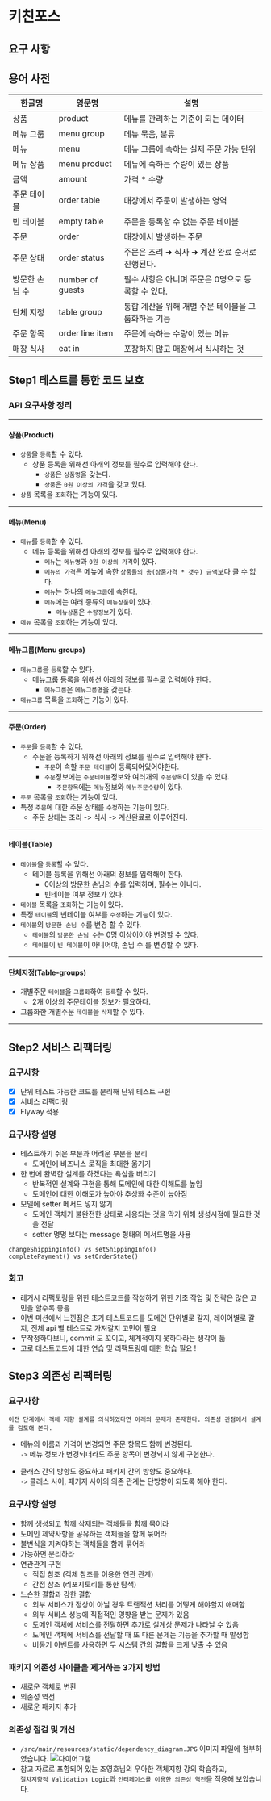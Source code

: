 # 키친포스

## 요구 사항

## 용어 사전

| 한글명 | 영문명 | 설명 |
| --- | --- | --- |
| 상품 | product | 메뉴를 관리하는 기준이 되는 데이터 |
| 메뉴 그룹 | menu group | 메뉴 묶음, 분류 |
| 메뉴 | menu | 메뉴 그룹에 속하는 실제 주문 가능 단위 |
| 메뉴 상품 | menu product | 메뉴에 속하는 수량이 있는 상품 |
| 금액 | amount | 가격 * 수량 |
| 주문 테이블 | order table | 매장에서 주문이 발생하는 영역 |
| 빈 테이블 | empty table | 주문을 등록할 수 없는 주문 테이블 |
| 주문 | order | 매장에서 발생하는 주문 |
| 주문 상태 | order status | 주문은 조리 ➜ 식사 ➜ 계산 완료 순서로 진행된다. |
| 방문한 손님 수 | number of guests | 필수 사항은 아니며 주문은 0명으로 등록할 수 있다. |
| 단체 지정 | table group | 통합 계산을 위해 개별 주문 테이블을 그룹화하는 기능 |
| 주문 항목 | order line item | 주문에 속하는 수량이 있는 메뉴 |
| 매장 식사 | eat in | 포장하지 않고 매장에서 식사하는 것 |


## Step1 테스트를 통한 코드 보호
### API 요구사항 정리

---
#### 상품(Product)
- `상품`을 `등록`할 수 있다.
    - 상품 등록을 위해선 아래의 정보를 필수로 입력해야 한다.
        - `상품`은 `상품명`을 갖는다.
        - `상품`은 `0원 이상의 가격`을 갖고 있다.
- `상품` 목록을 `조회`하는 기능이 있다.
---
#### 메뉴(Menu)
- `메뉴`를 `등록`할 수 있다.
    - 메뉴 등록을 위해선 아래의 정보를 필수로 입력해야 한다.
        - `메뉴`는 `메뉴명`과 `0원 이상의 가격`이 있다.
        - `메뉴의 가격`은 메뉴에 속한 `상품들의 총(상품가격 * 갯수) 금액`보다 클 수 없다.
        - `메뉴`는 하나의 `메뉴그룹`에 속한다.
        - `메뉴`에는 여러 종류의 `메뉴상품`이 있다.
          - `메뉴상품`은 `수량정보`가 있다.
- `메뉴` 목록을 `조회`하는 기능이 있다.
---
#### 메뉴그룹(Menu groups)
- `메뉴그룹`을 `등록`할 수 있다.
    - 메뉴그룹 등록을 위해선 아래의 정보를 필수로 입력해야 한다.
        - `메뉴그룹`은 `메뉴그룹명`을 갖는다.
- `메뉴그룹` 목록을 `조회`하는 기능이 있다.
---
#### 주문(Order)
- `주문`을 `등록`할 수 있다.
    - 주문을 등록하기 위해선 아래의 정보를 필수로 입력해야 한다.
        - `주문`이 속할 `주문 테이블`이 등록되어있어야한다.
        - `주문`정보에는 `주문테이블`정보와 여러개의 `주문항목`이 있을 수 있다.
            - `주문항목`에는 `메뉴`정보와 `메뉴주문수량`이 있다.
- `주문` 목록을 `조회`하는 기능이 있다.
- 특정 `주문`에 대한 주문 상태를 `수정`하는 기능이 있다.
    - 주문 상태는 조리 -> 식사 -> 계산완료로 이루어진다.
---
#### 테이블(Table)
- `테이블`을 `등록`할 수 있다.
    - 테이블 등록을 위해선 아래의 정보를 입력해야 한다.
        - 0이상의 방문한 손님의 수를 입력하며, 필수는 아니다.
        - 빈테이블 여부 정보가 있다.
- `테이블` 목록을 `조회`하는 기능이 있다.
- 특정 `테이블`의 빈테이블 여부를 `수정`하는 기능이 있다.
- `테이블`의 `방문한 손님 수`를 변경 할 수 있다.
    - `테이블`의 `방문한 손님 수`는 0명 이상이어야 변경할 수 있다.
    - `테이블`이 `빈 테이블`이 아니어야, 손님 수 를 변경할 수 있다.
---
#### 단체지정(Table-groups)
- 개별주문 `테이블`을 `그룹화`하여 `등록`할 수 있다.
    -  2개 이상의 주문테이블 정보가 필요하다.
- 그룹화한 개별주문 `테이블`을 `삭제`할 수 있다.
---
## Step2 서비스 리팩터링
### 요구사항
- [X] 단위 테스트 가능한 코드를 분리해 단위 테스트 구현
- [X] 서비스 리팩터링
- [X] Flyway 적용
### 요구사항  설명
- 테스트하기 쉬운 부분과 어려운 부분을 분리 
    - 도메인에 비즈니스 로직을 최대한 옮기기
- 한 번에 완벽한 설계를 하겠다는 욕심을 버리기
    - 반복적인 설계와 구현을 통해 도메인에 대한 이해도를 높임
    - 도메인에 대한 이해도가 높아야 추상화 수준이 높아짐
- 모델에 setter 메서드 넣지 않기
    - 도메인 객체가 불완전한 상태로 사용되는 것을 막기 위해 생성시점에 필요한 것을 전달
    - setter 명명 보다는 message 형태의 메서드명을 사용
~~~
changeShippingInfo() vs setShippingInfo()
completePayment() vs setOrderState()
~~~
### 회고

- 레거시 리팩토링을 위한 테스트코드를 작성하기 위한 기초 작업 및 전략은 많은 고민을 할수록 좋음
- 이번 미션에서 느낀점은 초기 테스트코드를  도메인 단위별로 갈지, 레이어별로 갈지, 전체 api 별 테스트로 가져갈지 고민이 필요
- 무작정하다보니, commit 도 꼬이고, 체계적이지 못하다라는 생각이 듦 
- 고로 테스트코드에 대한 연습 및 리팩토링에 대한 학습 필요 !

## Step3 의존성 리팩터링
### 요구사항
~~~
이전 단계에서 객체 지향 설계를 의식하였다면 아래의 문제가 존재한다. 의존성 관점에서 설계를 검토해 본다.
~~~
- 메뉴의 이름과 가격이 변경되면 주문 항목도 함께 변경된다.  
    `->` 메뉴 정보가 변경되더라도 주문 항목이 변경되지 않게 구현한다.

- 클래스 간의 방향도 중요하고 패키지 간의 방향도 중요하다.   
    `->` 클래스 사이, 패키지 사이의 의존 관계는 단방향이 되도록 해야 한다.
### 요구사항 설명
- 함께 생성되고 함께 삭제되는 객체들을 함께 묶어라
- 도메인 제약사항을 공유하는 객체들을 함께 묶어라
- 불변식을 지켜야하는 객체들을 함께 묶어라
- 가능하면 분리하라
- 연관관계 구현
    - 직접 참조 (객체 참조를 이용한 연관 관계)
    - 간접 참조 (리포지토리를 통한 탐색)
- 느슨한 결합과 강한 결합
    - 외부 서비스가 정상이 아닐 경우 트랜잭션 처리를 어떻게 해야할지 애매함
    - 외부 서비스 성능에 직접적인 영향을 받는 문제가 있음
    - 도메인 객체에 서비스를 전달하면 추가로 설계상 문제가 나타날 수 있음
    - 도메인 객체에 서비스를 전달할 때 또 다른 문제는 기능을 추가할 때 발생함
    - 비동기 이벤트를 사용하면 두 시스템 간의 결합을 크게 낮출 수 있음
### 패키지 의존성 사이클을 제거하는 3가지 방법
- 새로운 객체로 변환
- 의존성 역전
- 새로운 패키지 추가

### 의존성 점검 및 개선
- `/src/main/resources/static/dependency_diagram.JPG` 이미지 파일에 첨부하였습니다.
  ![다이어그램](./src/main/resources/static/dependency_diagram.JPG)
- 참고 자료로 포함되어 있는 조영호님의 우아한 객체지향 강의 학습하고,   
  `절차지향적 Validation Logic`과 `인터페이스를 이용한 의존성 역전`을 적용해 보았습니다.
